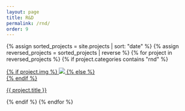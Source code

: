 ```yaml
---
layout: page
title: R&D
permalink: /rnd/
order: 9
---
```


{% assign sorted_projects = site.projects | sort: "date" %}
{% assign reversed_projects = sorted_projects | reverse %}
{% for project in reversed_projects %}
{% if project.categories contains "rnd" %}
<div class="project ">
    <div class="thumbnail">
        <a href="{{ site.baseurl }}{{ project.url }}">
        {% if project.img %}
        <img class="thumbnail" src="{{ project.img }}"/>
        {% else %}
        <div class="thumbnail blankbox"></div>
        {% endif %}
        <span>
        </span>
        </a>
    </div>
    <p class="caption"><a href="{{ site.baseurl }}{{ project.url }}">{{ project.title }}</a></p>
</div>
{% endif %}
{% endfor %}
